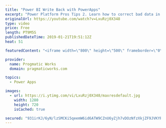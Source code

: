 ```yaml
---
title: "Power BI Write Back with PowerApps"
excerpt: "Power Platform Pros Tips 2. Learn how to correct bad data in a Power BI report easily by integrating a PowerApp into your Power BI  - - - - - - - - - - - - - - - - - - - - - - - - - - - - - - - - - - - - - - - - - - - - - -- - - - - -  - - - - - - - - - - - - - - - - - - - - - - - - - - - - - - -   On-Demand"
originalUrl: https://youtube.com/watch?v=LxuRzj0X348
type: video
price: Free
length: PT9M5S
publishedDateTime: 2019-01-21T19:51:12Z
heat: 51

featuredContent: "<iframe width=\"800\" height=\"500\" frameborder=\"0\" src=\"https://www.youtube.com/embed/LxuRzj0X348\" allow=\"accelerometer; autoplay; encrypted-media; gyroscope; picture-in-picture\" allowfullscreen></iframe>"

provider:
  name: Progmatic Works
  domain: pragmaticworks.com

topics:
  - Power Apps

images:
  - url: https://i.ytimg.com/vi/LxuRzj0X348/maxresdefault.jpg
    width: 1280
    height: 720
    isCached: true

secured: "931irKJ/6yN/lzSMCKi5qeemW6id6ATW9CZnU6yZjh7vDOzNfzXkjZF9JVKYRppSfY54apgDlWJ/eVPt6lkh5a/Jljv0olCDTdgLDdVnaRWpPbuzsARd/iDq9meipRkw1QwqlcPDnhDXYBTDVTELGMS6eZK5SEHRXyBRLFfGd8FEhA3czShyAdrjtRYTHgDpTLkqNG+0o/9l80Uuk6LQjVjfFc0Y7sppK7kNbQyIywEPlLTsw62cegiu9RGMNf+zq+iw3mNVMbov4rn3SWnSiOeJcVd5bbWVEUjTPgtthDn+IxBvgo0PKEENpQZ+S/q/EfCgz9h+kQBd9rEi6rq0+FCiSZIMRHg0ODE13k4o5/b00ugi7peKKuGzVFnEkbPT68Gdt3FKCCZE5bVa5UeRmatUjglN2cl0dGnBL71ldRY=;LQh7dIonsiZTyye+z0QPPw=="
---
```


